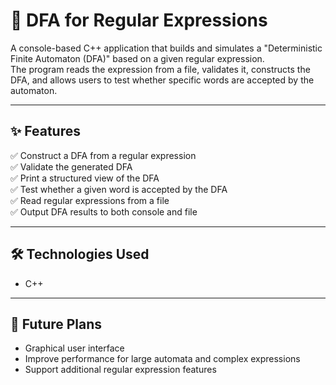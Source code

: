 # 🔄 DFA for Regular Expressions

A console-based C++ application that builds and simulates a "Deterministic Finite Automaton (DFA)" based on a given regular expression.  
The program reads the expression from a file, validates it, constructs the DFA, and allows users to test whether specific words are accepted by the automaton.

---

## ✨ Features

✅ Construct a DFA from a regular expression  
✅ Validate the generated DFA  
✅ Print a structured view of the DFA  
✅ Test whether a given word is accepted by the DFA  
✅ Read regular expressions from a file  
✅ Output DFA results to both console and file  

---

## 🛠️ Technologies Used

- C++

---

## 🎯 Future Plans

- Graphical user interface
- Improve performance for large automata and complex expressions  
- Support additional regular expression features
